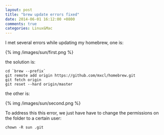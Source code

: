 ```yaml
---
layout: post
title: "brew update errors fixed"
date: 2014-06-01 16:12:00 +0800
comments: true
categories: Linux&Mac
---
```

I met several errors while updating my homebrew, one is:

{% img /images/sun/first.png %}

the solution is:

```
cd `brew --prefix`
git remote add origin https://github.com/mxcl/homebrew.git
git fetch origin
git reset --hard origin/master

```

the other is:

{% img /images/sun/second.png %}

To address this this error, we just have have to change the permissions on the folder to a certain user:

```
chown -R sun .git
```
